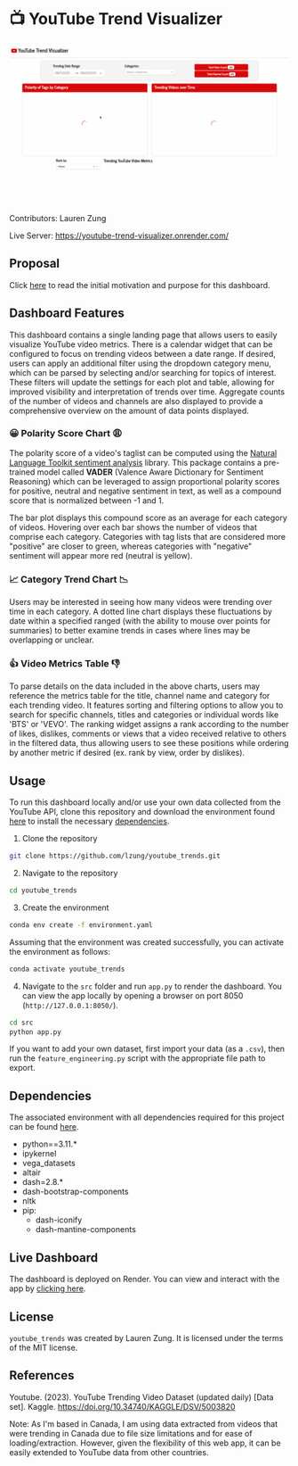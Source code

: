 # 📺 YouTube Trend Visualizer

![Demo](img/dash_dashboard.gif)

Contributors: Lauren Zung

Live Server: https://youtube-trend-visualizer.onrender.com/

## Proposal

Click [here](https://github.com/UBC-MDS/trending_youtube_viz_R/blob/main/reports/proposal.md) to read the initial motivation and purpose for this dashboard.

## Dashboard Features

This dashboard contains a single landing page that allows users to easily visualize YouTube video metrics. There is a calendar widget that can be configured to focus on trending videos between a date range. If desired, users can apply an additional filter using the dropdown category menu, which can be parsed by selecting and/or searching for topics of interest. These filters will update the settings for each plot and table, allowing for improved visibility and interpretation of trends over time. Aggregate counts of the number of videos and channels are also displayed to provide a comprehensive overview on the amount of data points displayed.

### 😀 Polarity Score Chart 😩

The polarity score of a video's taglist can be computed using the [Natural Language Toolkit sentiment analysis](https://www.nltk.org/howto/sentiment.html) library. This package contains a pre-trained model called **VADER** (Valence Aware Dictionary for Sentiment Reasoning) which can be leveraged to assign proportional polarity scores for positive, neutral and negative sentiment in text, as well as a compound score that is normalized between -1 and 1.

The bar plot displays this compound score as an average for each category of videos. Hovering over each bar shows the number of videos that comprise each category. Categories with tag lists that are considered more "positive" are closer to green, whereas categories with "negative" sentiment will appear more red (neutral is yellow).

### 📈 Category Trend Chart 📉

Users may be interested in seeing how many videos were trending over time in each category. A dotted line chart displays these fluctuations by date within a specified ranged (with the ability to mouse over points for summaries) to better examine trends in cases where lines may be overlapping or unclear.

### 👍 Video Metrics Table 👎

To parse details on the data included in the above charts, users may reference the metrics table for the title, channel name and category for each trending video. It features sorting and filtering options to allow you to search for specific channels, titles and categories or individual words like 'BTS' or 'VEVO'. The ranking widget assigns a rank according to the number of likes, dislikes, comments or views that a video received relative to others in the filtered data, thus allowing users to see these positions while ordering by another metric if desired (ex. rank by view, order by dislikes).

## Usage

To run this dashboard locally and/or use your own data collected from the YouTube API, clone this repository and download the environment found [here](https://github.com/lzung/youtube_trends/blob/main/environment.yaml) to install the necessary [dependencies](#dependencies).

1. Clone the repository

```bash
git clone https://github.com/lzung/youtube_trends.git
```

2. Navigate to the repository

```bash
cd youtube_trends
```

3. Create the environment

```bash
conda env create -f environment.yaml
```

Assuming that the environment was created successfully, you can activate the environment as follows:

```bash
conda activate youtube_trends
```

4. Navigate to the `src` folder and run `app.py` to render the dashboard.  You can view the app locally by opening a browser on port 8050 (`http://127.0.0.1:8050/`).

```bash
cd src
python app.py
```

If you want to add your own dataset, first import your data (as a `.csv`), then run the `feature_engineering.py` script with the appropriate file path to export.

## Dependencies

The associated environment with all dependencies required for this project can be found [here](https://github.com/lzung/youtube_trends/blob/main/environment.yaml).
- python==3.11.*
- ipykernel
- vega_datasets
- altair
- dash=2.8.*
- dash-bootstrap-components
- nltk
- pip:
    - dash-iconify
    - dash-mantine-components

## Live Dashboard

The dashboard is deployed on Render. You can view and interact with the app by [clicking here](https://youtube-trend-visualizer.onrender.com/).

## License

`youtube_trends` was created by Lauren Zung. It is licensed under the terms of the MIT license.

## References

Youtube. (2023). YouTube Trending Video Dataset (updated daily) [Data set]. Kaggle. https://doi.org/10.34740/KAGGLE/DSV/5003820

Note: As I'm based in Canada, I am using data extracted from videos that were trending in Canada due to file size limitations and for ease of loading/extraction. However, given the flexibility of this web app, it can be easily extended to YouTube data from other countries.
